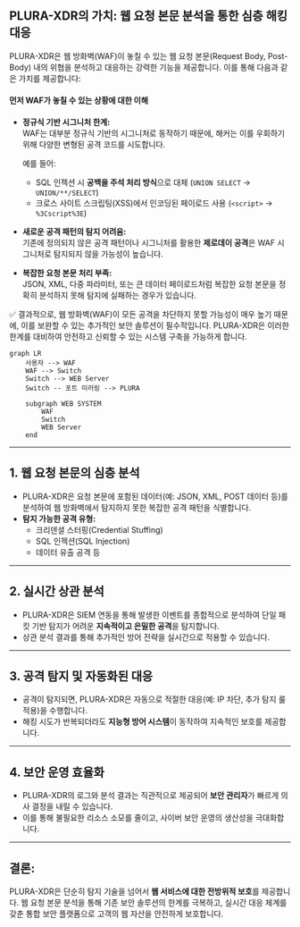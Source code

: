 ## **PLURA-XDR의 가치: 웹 요청 본문 분석을 통한 심층 해킹 대응**  

PLURA-XDR은 웹 방화벽(WAF)이 놓칠 수 있는 웹 요청 본문(Request Body, Post-Body) 내의 위협을 분석하고 대응하는 강력한 기능을 제공합니다. 이를 통해 다음과 같은 가치를 제공합니다:

#### 먼저 **WAF가 놓칠 수 있는 상황에 대한 이해**  
- **정규식 기반 시그니처 한계:**  
  WAF는 대부분 정규식 기반의 시그니처로 동작하기 때문에, 해커는 이를 우회하기 위해 다양한 변형된 공격 코드를 시도합니다.
  
  예를 들어:  
  - SQL 인젝션 시 **공백을 주석 처리 방식**으로 대체 (`UNION SELECT` → `UNION/**/SELECT`)  
  - 크로스 사이트 스크립팅(XSS)에서 인코딩된 페이로드 사용 (`<script>` → `%3Cscript%3E`)  

- **새로운 공격 패턴의 탐지 어려움:**  
  기존에 정의되지 않은 공격 패턴이나 시그니처를 활용한 **제로데이 공격**은 WAF 시그니처로 탐지되지 않을 가능성이 높습니다.

- **복잡한 요청 본문 처리 부족:**  
  JSON, XML, 다중 파라미터, 또는 큰 데이터 페이로드처럼 복잡한 요청 본문을 정확히 분석하지 못해 탐지에 실패하는 경우가 있습니다.

✅ 결과적으로, 웹 방화벽(WAF)이 모든 공격을 차단하지 못할 가능성이 매우 높기 때문에, 이를 보완할 수 있는 추가적인 보안 솔루션이 필수적입니다. PLURA-XDR은 이러한 한계를 대비하여 안전하고 신뢰할 수 있는 시스템 구축을 가능하게 합니다.  

```mermaid
graph LR
    사용자 --> WAF
    WAF --> Switch
    Switch --> WEB Server
    Switch -- 포트 미러링 --> PLURA

    subgraph WEB SYSTEM
        WAF
        Switch
        WEB Server
    end
```

---

## **1. 웹 요청 본문의 심층 분석**
- PLURA-XDR은 요청 본문에 포함된 데이터(예: JSON, XML, POST 데이터 등)를 분석하여 웹 방화벽에서 탐지하지 못한 복잡한 공격 패턴을 식별합니다.  
- **탐지 가능한 공격 유형:**  
  - 크리덴셜 스터핑(Credential Stuffing)  
  - SQL 인젝션(SQL Injection)  
  - 데이터 유출 공격 등  
---

## **2. 실시간 상관 분석**
- PLURA-XDR은 SIEM 연동을 통해 발생한 이벤트를 종합적으로 분석하여 단일 패킷 기반 탐지가 어려운 **지속적이고 은밀한 공격**을 탐지합니다.  
- 상관 분석 결과를 통해 추가적인 방어 전략을 실시간으로 적용할 수 있습니다.  

---

## **3. 공격 탐지 및 자동화된 대응**
- 공격이 탐지되면, PLURA-XDR은 자동으로 적절한 대응(예: IP 차단, 추가 탐지 룰 적용)을 수행합니다.  
- 해킹 시도가 반복되더라도 **지능형 방어 시스템**이 동작하여 지속적인 보호를 제공합니다.  

---

## **4. 보안 운영 효율화**
- PLURA-XDR의 로그와 분석 결과는 직관적으로 제공되어 **보안 관리자**가 빠르게 의사 결정을 내릴 수 있습니다.  
- 이를 통해 불필요한 리소스 소모를 줄이고, 사이버 보안 운영의 생산성을 극대화합니다.  

---

## **결론:**  
PLURA-XDR은 단순히 탐지 기술을 넘어서 **웹 서비스에 대한 전방위적 보호**를 제공합니다. 웹 요청 본문 분석을 통해 기존 보안 솔루션의 한계를 극복하고, 실시간 대응 체계를 갖춘 통합 보안 플랫폼으로 고객의 웹 자산을 안전하게 보호합니다.
